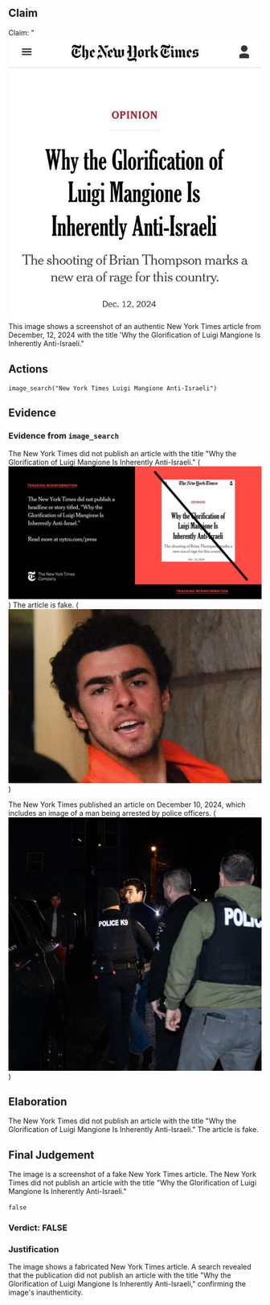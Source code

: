 ## Claim
Claim: "![image 44](media/72.jpg) This image shows a screenshot of an authentic New York Times article from December, 12, 2024 with the title 'Why the Glorification of Luigi Mangione Is Inherently Anti-Israeli."

## Actions
```
image_search("New York Times Luigi Mangione Anti-Israeli")
```

## Evidence
### Evidence from `image_search`
The New York Times did not publish an article with the title "Why the Glorification of Luigi Mangione Is Inherently Anti-Israeli." (![image 7732](media/2025-08-29_22-01-1756504913-859318.jpg)) The article is fake. (![image 7733](media/2025-08-29_22-01-1756504913-981733.jpg))

The New York Times published an article on December 10, 2024, which includes an image of a man being arrested by police officers. (![image 7734](media/2025-08-29_22-01-1756504914-103113.jpg))


## Elaboration
The New York Times did not publish an article with the title "Why the Glorification of Luigi Mangione Is Inherently Anti-Israeli." The article is fake.


## Final Judgement
The image is a screenshot of a fake New York Times article. The New York Times did not publish an article with the title "Why the Glorification of Luigi Mangione Is Inherently Anti-Israeli."

`false`

### Verdict: FALSE

### Justification
The image shows a fabricated New York Times article. A search revealed that the publication did not publish an article with the title "Why the Glorification of Luigi Mangione Is Inherently Anti-Israeli," confirming the image's inauthenticity.
